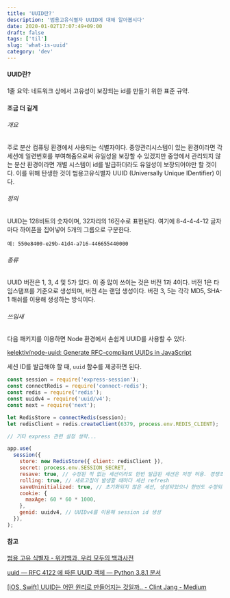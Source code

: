 ```yaml
---
title: 'UUID란?'
description: '범용고유식별자 UUID에 대해 알아봅시다'
date: 2020-01-02T17:07:49+09:00
draft: false
tags: ['til']
slug: 'what-is-uuid'
category: 'dev'
---
```


#### UUID란?

1줄 요약: 네트워크 상에서 고유성이 보장되는 id를 만들기 위한 표준 규약.

#### 조금 더 길게

###### 개요

주로 분산 컴퓨팅 환경에서 사용되는 식별자이다. 중앙관리시스템이 있는 환경이라면 각 세션에 일련번호를 부여해줌으로써 유일성을 보장할 수 있겠지만 중앙에서 관리되지 않는 분산 환경이라면 개별 시스템이 id를 발급하더라도 유일성이 보장되어야만 할 것이다. 이를 위해 탄생한 것이 범용고유식별자 UUID (Universally Unique IDentifier) 이다.

###### 정의

UUID는 128비트의 숫자이며, 32자리의 16진수로 표현된다. 여기에 8-4-4-4-12 글자마다 하이픈을 집어넣어 5개의 그룹으로 구분한다.

```
예: 550e8400-e29b-41d4-a716-446655440000
```

###### 종류

UUID 버전은 1, 3, 4 및 5가 있다. 이 중 많이 쓰이는 것은 버전 1과 4이다. 버전 1은 타임스탬프를 기준으로 생성되며, 버전 4는 랜덤 생성이다. 버전 3, 5는 각각 MD5, SHA-1 해쉬를 이용해 생성하는 방식이다.

###### 쓰임새

다음 패키지를 이용하면 Node 환경에서 손쉽게 UUID를 사용할 수 있다.

<a href="https://github.com/kelektiv/node-uuid" target="_blank" rel="noopener noreferrer">kelektiv/node-uuid: Generate RFC-compliant UUIDs in JavaScript</a>

세션 ID를 발급해야 할 때, `uuid` 함수를 제공하면 된다.

```javascript
const session = require('express-session');
const connectRedis = require('connect-redis');
const redis = require('redis');
const uuidv4 = require('uuid/v4');
const next = require('next');

let RedisStore = connectRedis(session);
let redisClient = redis.createClient(6379, process.env.REDIS_CLIENT);

// 기타 express 관련 설정 생략...

app.use(
  session({
    store: new RedisStore({ client: redisClient }),
    secret: process.env.SESSION_SECRET,
    resave: true, // 수정된 적 없는 세션이라도 한번 발급된 세션은 저장 허용. 경쟁조건을 일으킬 수 있음
    rolling: true, // 새로고침이 발생할 때마다 세션 refresh
    saveUninitialized: true, // 초기화되지 않은 세션, 생성되었으나 한번도 수정되지 않은 세션을 저장할 것인지
    cookie: {
      maxAge: 60 * 60 * 1000,
    },
    genid: uuidv4, // UUIDv4를 이용해 session id 생성
  }),
);
```

#### 참고

<a href="https://ko.wikipedia.org/wiki/%EB%B2%94%EC%9A%A9_%EA%B3%A0%EC%9C%A0_%EC%8B%9D%EB%B3%84%EC%9E%90" target="_blank" rel="noopener noreferrer">범용 고유 식별자 - 위키백과, 우리 모두의 백과사전</a>

<a href="https://docs.python.org/ko/3/library/uuid.html" target="_blank" rel="noopener noreferrer">uuid — RFC 4122 에 따른 UUID 객체 — Python 3.8.1 문서</a>

<a href="https://medium.com/@jang.wangsu/ios-swift-uuid%EB%8A%94-%EC%96%B4%EB%96%A4-%EC%9B%90%EB%A6%AC%EB%A1%9C-%EB%A7%8C%EB%93%A4%EC%96%B4%EC%A7%80%EB%8A%94-%EA%B2%83%EC%9D%BC%EA%B9%8C-22ec9ff4e792" target="_blank" rel="noopener noreferrer">[iOS, Swift] UUID는 어떤 원리로 만들어지는 것일까.. - Clint Jang - Medium</a>
